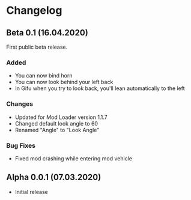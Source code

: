 # Changelog

## Beta 0.1 (16.04.2020)

First public beta release.

### Added

- You can now bind horn
- You can now look behind your left back
- In Gifu when you try to look back, you'll lean automatically to the left

### Changes

- Updated for Mod Loader version 1.1.7
- Changed default look angle to 60
- Renamed "Angle" to "Look Angle"

### Bug Fixes

- Fixed mod crashing while entering mod vehicle

## Alpha 0.0.1 (07.03.2020)

- Initial release
